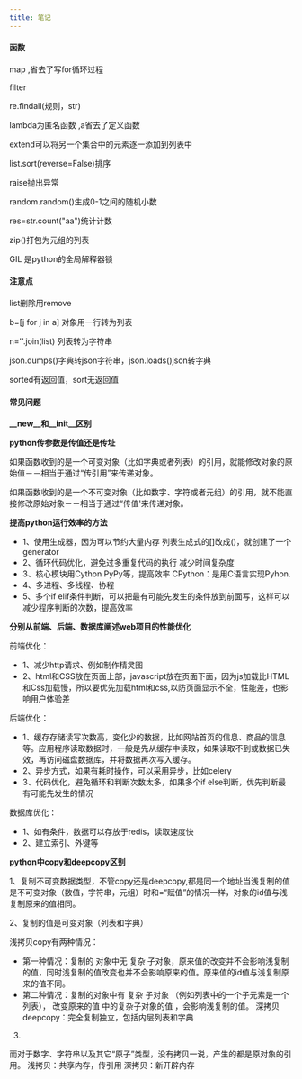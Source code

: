 ```yaml
---
title: 笔记
---
```




#### 函数
map ,省去了写for循环过程

filter

re.findall(规则，str)

lambda为匿名函数 ,a省去了定义函数

extend可以将另一个集合中的元素逐一添加到列表中

list.sort(reverse=False)排序

raise抛出异常

random.random()生成0-1之间的随机小数

res=str.count("aa")统计计数

zip()打包为元组的列表

GIL 是python的全局解释器锁

#### 注意点
list删除用remove

b=[j for j in a]  对象用一行转为列表

n=''.join(list)   列表转为字符串

json.dumps()字典转json字符串，json.loads()json转字典

sorted有返回值，sort无返回值

#### 常见问题
**__new__和__init__区别**

**python传参数是传值还是传址**

如果函数收到的是一个可变对象（比如字典或者列表）的引用，就能修改对象的原始值－－相当于通过“传引用”来传递对象。

如果函数收到的是一个不可变对象（比如数字、字符或者元组）的引用，就不能直接修改原始对象－－相当于通过“传值'来传递对象。

**提高python运行效率的方法**

* 1、使用生成器，因为可以节约大量内存
  列表生成式的[]改成()，就创建了一个generator
* 2、循环代码优化，避免过多重复代码的执行
  减少时间复杂度
* 3、核心模块用Cython PyPy等，提高效率
  CPython：是用C语言实现Pyhon.
* 4、多进程、多线程、协程
* 5、多个if elif条件判断，可以把最有可能先发生的条件放到前面写，这样可以减少程序判断的次数，提高效率

**分别从前端、后端、数据库阐述web项目的性能优化**

前端优化：

* 1、减少http请求、例如制作精灵图
* 2、html和CSS放在页面上部，javascript放在页面下面，因为js加载比HTML和Css加载慢，所以要优先加载html和css,以防页面显示不全，性能差，也影响用户体验差

后端优化：

* 1、缓存存储读写次数高，变化少的数据，比如网站首页的信息、商品的信息等。应用程序读取数据时，一般是先从缓存中读取，如果读取不到或数据已失效，再访问磁盘数据库，并将数据再次写入缓存。
* 2、异步方式，如果有耗时操作，可以采用异步，比如celery
* 3、代码优化，避免循环和判断次数太多，如果多个if else判断，优先判断最有可能先发生的情况

数据库优化：
* 1、如有条件，数据可以存放于redis，读取速度快
* 2、建立索引、外键等

**python中copy和deepcopy区别**

1、复制不可变数据类型，不管copy还是deepcopy,都是同一个地址当浅复制的值是不可变对象（数值，字符串，元组）时和=“赋值”的情况一样，对象的id值与浅复制原来的值相同。

2、复制的值是可变对象（列表和字典）

浅拷贝copy有两种情况：

* 第一种情况：复制的 对象中无 复杂 子对象，原来值的改变并不会影响浅复制的值，同时浅复制的值改变也并不会影响原来的值。原来值的id值与浅复制原来的值不同。
* 第二种情况：复制的对象中有 复杂 子对象 （例如列表中的一个子元素是一个列表）， 改变原来的值 中的复杂子对象的值 ，会影响浅复制的值。
  深拷贝deepcopy：完全复制独立，包括内层列表和字典

3.

而对于数字、字符串以及其它“原子”类型，没有拷贝一说，产生的都是原对象的引用。
浅拷贝：共享内存，传引用
深拷贝：新开辟内存